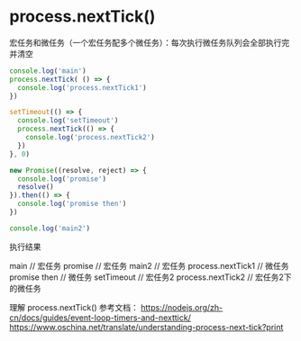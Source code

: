 # process.nextTick() 

宏任务和微任务（一个宏任务配多个微任务）：每次执行微任务队列会全部执行完并清空
```js
console.log('main')
process.nextTick( () => {
  console.log('process.nextTick1')
})

setTimeout(() => {
  console.log('setTimeout')
  process.nextTick(() => {
    console.log('process.nextTick2')
  })
}, 0)

new Promise((resolve, reject) => {
  console.log('promise')
  resolve()
}).then(() => {
  console.log('promise then')
})

console.log('main2')
```

执行结果

main   // 宏任务
promise  // 宏任务
main2  // 宏任务
process.nextTick1  // 微任务
promise then  // 微任务
setTimeout  // 宏任务2
process.nextTick2 // 宏任务2下的微任务



理解 process.nextTick() 参考文档：
 https://nodejs.org/zh-cn/docs/guides/event-loop-timers-and-nexttick/
  https://www.oschina.net/translate/understanding-process-next-tick?print